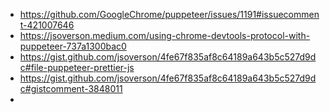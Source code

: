 * https://github.com/GoogleChrome/puppeteer/issues/1191#issuecomment-421007646
* https://jsoverson.medium.com/using-chrome-devtools-protocol-with-puppeteer-737a1300bac0
* https://gist.github.com/jsoverson/4fe67f835af8c64189a643b5c527d9dc#file-puppeteer-prettier-js
* https://gist.github.com/jsoverson/4fe67f835af8c64189a643b5c527d9dc#gistcomment-3848011
*
